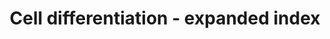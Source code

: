 ---
annotations:
- id: PW:0000650
  parent: signaling pathway
  type: Pathway Ontology
  value: signaling pathway pertinent to development
authors:
- Khanspers
- MaintBot
- MartijnVanIersel
- Jmelius
- Mkutmon
- Marvin M2
- Eweitz
communities: []
description: Proteins and miRNAs associated with major cell type differentiation pathways.  Proteins
  on this pathway have targeted assays available via the [https://assays.cancer.gov/available_assays?wp_id=WP2023
  CPTAC Assay Portal]
last-edited: 2021-05-22
ndex: a821ea5a-8b63-11eb-9e72-0ac135e8bacf
organisms:
- Homo sapiens
redirect_from:
- /index.php/Pathway:WP2023
- /instance/WP2023
revision: null
schema-jsonld:
- '@context': https://schema.org/
  '@id': https://wikipathways.github.io/pathways/WP2023.html
  '@type': Dataset
  creator:
    '@type': Organization
    name: WikiPathways
  description: Proteins and miRNAs associated with major cell type differentiation
    pathways.  Proteins on this pathway have targeted assays available via the [https://assays.cancer.gov/available_assays?wp_id=WP2023
    CPTAC Assay Portal]
  keywords:
  - '?'
  - ELK2
  - EZH2
  - HDAC5
  - ID2
  - KLF4
  - LEFTY1
  - LEFTY2
  - MEF2A
  - MEF2B
  - MEF2C
  - MEF2D
  - MIR1-1
  - MIR106A
  - MIR109
  - MIR122
  - MIR124-1
  - MIR128-1
  - MIR133A1
  - MIR133A2
  - MIR133B
  - MIR143
  - MIR145
  - MIR146A
  - MIR146B
  - MIR150
  - MIR155
  - MIR16-1
  - MIR16-2
  - MIR17
  - MIR181A1
  - MIR181A2
  - MIR181B1
  - MIR181B2
  - MIR181C
  - MIR181D
  - MIR192
  - MIR199A1
  - MIR199A2
  - MIR203
  - MIR206
  - MIR20A
  - MIR214
  - MIR221
  - MIR222
  - MIR223
  - MIR24-1
  - MIR24-2
  - MIR26A1
  - MIR26A2
  - MIR2861
  - MIR296
  - MIR302A
  - MIR302B
  - MIR302C
  - MIR302D
  - MIR302E
  - MIR451A
  - MIR486-1
  - MIR486-2
  - MIR9-1
  - MIR9-2
  - MIR9-3
  - MYOD1
  - OCT4
  - PAX7
  - RUNX2
  - SOX2
  - SRF
  - STAT3
  - TGF-beta
  - TLX1
  - TLX2
  - TLX3
  license: CC0
  name: Cell differentiation - expanded index
seo: CreativeWork
title: Cell differentiation - expanded index
wpid: WP2023
---